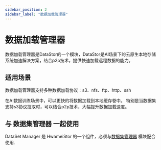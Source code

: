 ```yaml
---
sidebar_position: 2
sidebar_label: "数据加载管理器"
---
```


# 数据加载管理器

数据加载管理器是DataStor的一个模块，DataStor是AI场景下的云原生本地存储系统加速解决方案，结合p2p技术，提供快速加载远程数据的能力。

## 适用场景

数据加载管理器支持多种数据加载协议：s3、nfs、ftp、http、ssh

在AI数据训练场景中，可以更快的将数据加载到本地缓存卷中。
特别是当数据集支持s3协议拉取时，可以结合p2p技术，大幅提升数据加载速度。
## 与 数据集管理器 一起使用

DataSet Manager 是 HwameiStor 的一个组件，必须与[数据集管理器](./dsm.md) 模块配合使用.

